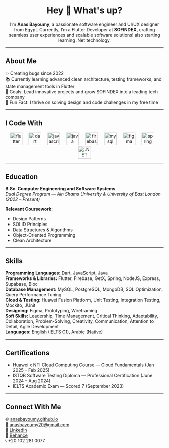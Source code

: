 
<h1 align="center">Hey 👋 What's up?</h1>

<p align="center">I’m <strong>Anas Bayoumy</strong>, a passionate software engineer and UI/UX designer from Egypt. Currently, I’m a Flutter Developer at <strong>SOFINDEX</strong>, crafting seamless user experiences and scalable software solutions! also starting learning .Net technology.</p>

---

## About Me

✨ Creating bugs since 2022  
📚 Currently learning advanced clean architecture, testing frameworks, and state management tools in Flutter  
🎯 Goals: Lead innovative projects and grow SOFINDEX into a leading tech company  
🎲 Fun Fact: I thrive on solving design and code challenges in my free time

---

## I Code With

<div align="center">
  <img src="https://cdn.jsdelivr.net/gh/devicons/devicon/icons/flutter/flutter-original.svg" height="40" alt="flutter logo" />
  <img width="12" />
  <img src="https://cdn.jsdelivr.net/gh/devicons/devicon/icons/dart/dart-original.svg" height="40" alt="dart logo" />
  <img width="12" />
  <img src="https://cdn.jsdelivr.net/gh/devicons/devicon/icons/javascript/javascript-original.svg" height="40" alt="javascript logo" />
  <img width="12" />
  <img src="https://cdn.jsdelivr.net/gh/devicons/devicon/icons/java/java-original.svg" height="40" alt="java logo" />
  <img width="12" />
  <img src="https://cdn.jsdelivr.net/gh/devicons/devicon/icons/firebase/firebase-plain.svg" height="40" alt="firebase logo" />
  <img width="12" />
  <img src="https://cdn.jsdelivr.net/gh/devicons/devicon/icons/mysql/mysql-original.svg" height="40" alt="mysql logo" />
  <img width="12" />
  <img src="https://cdn.jsdelivr.net/gh/devicons/devicon/icons/figma/figma-original.svg" height="40" alt="figma logo" />
  <img width="12" />
  <img src="https://cdn.jsdelivr.net/gh/devicons/devicon/icons/spring/spring-original.svg" height="40" alt="spring logo" /> 
  <img width="12" />
  <img src="https://cdn.jsdelivr.net/gh/devicons/devicon/icons/dotnet/dotnet-original.svg" height="40" alt=".NET logo" />
</div>

---

## Education

**B.Sc. Computer Engineering and Software Systems**  
*Dual Degree Program — Ain Shams University & University of East London (2022 – Present)*

**Relevant Coursework:**  
- Design Patterns  
- SOLID Principles  
- Data Structures & Algorithms  
- Object-Oriented Programming  
- Clean Architecture

---

## Skills

**Programming Languages:** Dart, JavaScript, Java  
**Frameworks & Libraries:** Flutter, Firebase, GetX, Spring, NodeJS, Express, Supabase, Bloc  
**Database Management:** MySQL, PostgreSQL, MongoDB, SQL Optimization, Query Performance Tuning  
**Cloud & Testing:** Huawei Fusion Platform, Unit Testing, Integration Testing, Mockito, JUnit  
**Designing:** Figma, Prototyping, Wireframing  
**Soft Skills:** Leadership, Time Management, Critical Thinking, Adaptability, Collaboration, Problem-Solving, Creativity, Communication, Attention to Detail, Agile Development  
**Languages:** English (IELTS C1), Arabic (Native)

---

## Certifications

- Huawei x NTI Cloud Computing Course — Cloud Fundamentals (Jan 2025 – Feb 2025)  
- ISTQB Software Testing Diploma — Professional Certification (June 2024 – Aug 2024)  
- IELTS Academic Exam — Scored 7 (September 2023)

---

## Connect With Me

🌐 [anasbayoumy.github.io](https://anasbayoumy.github.io/)  
📧 [anasbayoumy20@gmail.com](mailto:anasbayoumy20@gmail.com)  
💼 [LinkedIn](https://www.linkedin.com/in/anasbayoumy)  
🎨 [Behance](https://www.behance.net/anasbayoumy)  
📞 +20 102 281 0077
